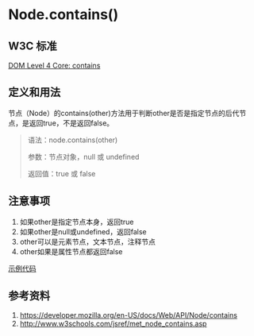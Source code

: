 # Node.contains()

## W3C 标准
[DOM Level 4 Core: contains](https://www.w3.org/TR/domcore/#dom-node-contains)

## 定义和用法
节点（Node）的contains(other)方法用于判断other是否是指定节点的后代节点，是返回true，不是返回false。

> 语法：node.contains(other)
> 
> 参数：节点对象，null 或 undefined
> 
> 返回值：true 或 false

## 注意事项
1. 如果other是指定节点本身，返回true
2. 如果other是null或undefined，返回false
3. other可以是元素节点，文本节点，注释节点
4. other如果是属性节点都返回false

[示例代码](./contains().html)
## 参考资料
1. https://developer.mozilla.org/en-US/docs/Web/API/Node/contains
2. http://www.w3schools.com/jsref/met_node_contains.asp